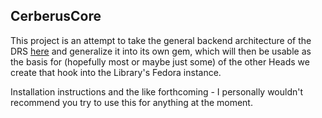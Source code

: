 CerberusCore
-------------

This project is an attempt to take the general backend architecture of the DRS [here](http://www.github.com/neu-libraries/drs) and generalize it into its own gem, which will then be usable as the basis for (hopefully most or maybe just some) of the other Heads we create that hook into the Library's Fedora instance. 

Installation instructions and the like forthcoming - I personally wouldn't recommend you try to use this for anything at the moment. 
